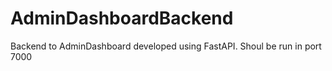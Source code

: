 # AdminDashboardBackend
Backend to AdminDashboard developed using FastAPI. Shoul be run in port 7000
